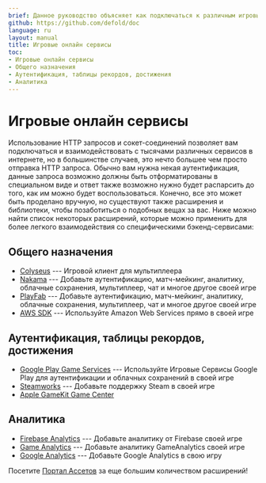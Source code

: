 ```yaml
---
brief: Данное руководство объясняет как подключаться к различным игровым и бэкенд-сервисам.
github: https://github.com/defold/doc
language: ru
layout: manual
title: Игровые онлайн сервисы
toc:
- Игровые онлайн сервисы
- Общего назначения
- Аутентификация, таблицы рекордов, достижения
- Аналитика
---
```


# Игровые онлайн сервисы

Использование HTTP запросов и сокет-соединений позволяет вам подключаться и взаимодействовать с тысячами различных сервисов в интернете, но в большинстве случаев, это нечто большее чем просто отправка HTTP запроса. Обычно вам нужна некая аутентификация, данные запроса возможно должны быть отформатированы в специальном виде и ответ также возможно нужно будет распарсить до того, как им можно будет воспользоваться. Конечно, все это может быть проделано вручную, но существуют также расширения и библиотеки, чтобы позаботиться о подобных вещах за вас. Ниже можно найти список некоторых расширений, которые можно применить для более легкого взаимодействия со специфическими бэкенд-сервисами:

## Общего назначения
* [Colyseus](https://defold.com/assets/colyseus/) --- Игровой клиент для мультиплеера
* [Nakama](https://defold.com/assets/nakama/) --- Добавьте аутентификацию, матч-мейкинг, аналитику, облачные сохранения, мультиплеер, чат и многое другое своей игре
* [PlayFab](https://defold.com/assets/playfabsdk/) --- Добавьте аутентификацию, матч-мейкинг, аналитику, облачные сохранения, мультиплеер, чат и многое другое своей игре
* [AWS SDK](https://github.com/britzl/aws-sdk-lua) --- Используйте Amazon Web Services прямо в своей игре

## Аутентификация, таблицы рекордов, достижения
* [Google Play Game Services](https://defold.com/assets/googleplaygameservices/) --- Используйте Игровые Сервисы Google Play для аутентификации и облачных сохранений в своей игре 
* [Steamworks](https://defold.com/assets/steamworks/) --- Добавьте поддержку Steam в своей игре
* [Apple GameKit Game Center](https://defold.com/assets/gamekit/)

## Аналитика
* [Firebase Analytics](https://defold.com/assets/googleanalyticsforfirebase/) --- Добавьте аналитику от Firebase своей игре
* [Game Analytics](https://gameanalytics.com/docs/item/defold-sdk) --- Добавьте аналитику GameAnalytics своей игре
* [Google Analytics](https://defold.com/assets/gameanalytics/) --- Добавьте Google Analytics в свою игру

Посетите [Портал Ассетов](https://www.defold.com/assets/) за еще большим количеством расширений!